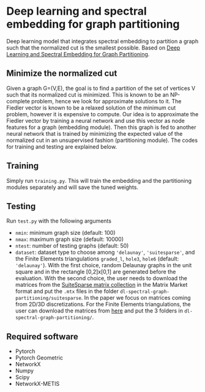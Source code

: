 # Deep learning and spectral embedding for graph partitioning

Deep learning model that integrates spectral embedding to partition a graph such that the normalized cut is the smallest possible. Based on [Deep Learning and Spectral Embedding for Graph Partitioning](https://arxiv.org/abs/2110.08614v1).

## Minimize the normalized cut

Given a graph G=(V,E), the goal is to find a partition of the set of vertices V such that its normalized cut is minimized. This is known to be an NP-complete problem, hence we look for approximate solutions to it. The Fiedler vector is known to be a relaxed solution of the minimum cut problem, however it is expensive to compute. Our idea is to approximate the Fiedler vector by training a neural network and use this vector as node features for a graph (embedding module). Then this graph is fed to another neural network that is trained by minimizing the expected value of the normalized cut in an unsupervised fashion (partitioning module). The codes for training and testing are explained below.

## Training

Simply run ``training.py``. This will train the embedding and the partitioning modules separately and will save the tuned weights.

## Testing

Run ``test.py`` with the following arguments
- ``nmin``: minimum graph size (default: 100)
- ``nmax``: maximum graph size (default: 10000)
- ``ntest``: number of testing graphs (default: 50)
- ``dataset``: dataset type to choose among ``'delaunay'``, ``'suitesparse'``, and the Finite Elements triangulations ``graded_l``, ``hole3``, ``hole6`` (default: ``'delaunay'``). With the first choice, random Delaunay graphs in the unit square and in the rectangle [0,2]x[0,1] are generated before the evaluation. With the second choice, the user needs to download the matrices from the [SuiteSparse matrix collection](https://sparse.tamu.edu/) in the Matrix Market format and put the ``.mtx`` files in the folder ``dl-spectral-graph-partitioning/suitesparse``. In the paper we focus on matrices coming from 2D/3D discretizations. For the Finite Elements triangulations, the user can download the matrices from [here](https://portal.nersc.gov/project/sparse/strumpack/fe_triangulations.tar.xz) and put the 3 folders in ``dl-spectral-graph-partitioning/``.

## Required software
- Pytorch
- Pytorch Geometric
- NetworkX
- Numpy
- Scipy
- NetworkX-METIS
